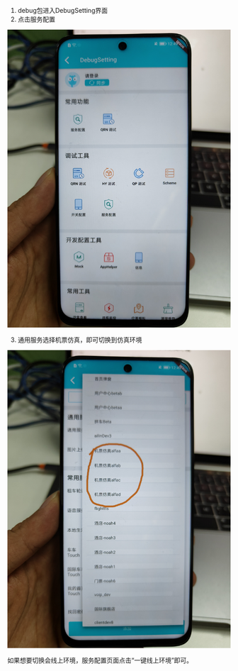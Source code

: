 1. debug包进入DebugSetting界面
2. 点击服务配置

![image.png](../../../images/49de7250f0b0813df8ddbbc1760e616f.png)

3. 通用服务选择机票仿真，即可切换到仿真环境

![image.png](../../../images/6836cc32deeaafa09d90bc86c347618a.png)

如果想要切换会线上环境，服务配置页面点击“一键线上环境”即可。
